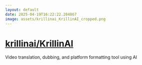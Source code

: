 ```yaml
---
layout: default
date: 2025-04-19T16:22:22.284867
image: assets/krillinai_KrillinAI_cropped.png
---
```


# [krillinai/KrillinAI](https://github.com/krillinai/KrillinAI)

Video translation, dubbing, and platform formatting tool using AI
